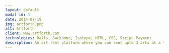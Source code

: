 ```yaml
---
layout: default
modal-id: 1
date: 2014-07-18
img: artforth.png
alt: Artforth
client: www.artforth.com
technologies: Rails, Backbone, Isotope, HTML, CSS, Stripe Payment
description: An art rent platform where you can rent upto 3 arts at a time of famous atrists.
---
```

